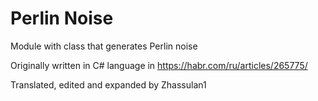 # Perlin Noise

Module with class that generates Perlin noise

Originally written in C# language in https://habr.com/ru/articles/265775/

Translated, edited and expanded by Zhassulan1